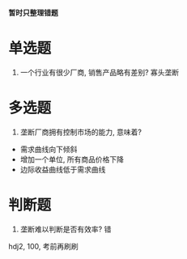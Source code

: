 **暂时只整理错题**

# 单选题

1. 一个行业有很少厂商, 销售产品略有差别? 寡头垄断

# 多选题

1. 垄断厂商拥有控制市场的能力, 意味着?
- 需求曲线向下倾斜
- 增加一个单位, 所有商品价格下降
- 边际收益曲线低于需求曲线

# 判断题

1. 垄断难以判断是否有效率? 错

hdj2, 100, 考前再刷刷
